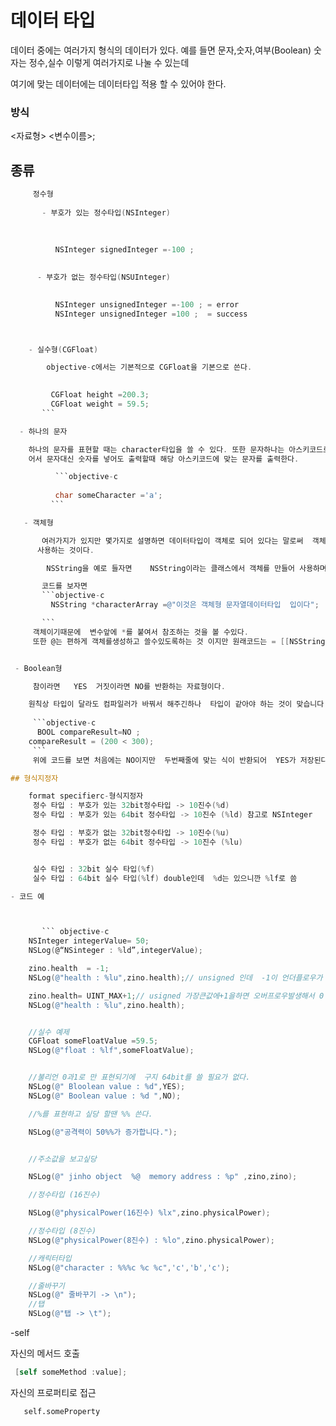 # 데이터 타입

데이터 중에는 여러가지 형식의 데이터가 있다.
예를 들면 문자,숫자,여부(Boolean)  숫자는 정수,실수 이렇게 여러가지로 나눌 수 있는데

여기에 맞는 데이터에는 데이터타입 적용 할 수 있어야 한다.

 ### 방식
<자료형> <변수이름>;

##  종류

```objective-c
     정수형
       
       - 부호가 있는 정수타입(NSInteger)
       
          
       
          NSInteger signedInteger =-100 ;
          

      - 부호가 없는 정수타입(NSUInteger)

           
          NSInteger unsignedInteger =-100 ; = error
          NSInteger unsignedInteger =100 ;  = success



    - 실수형(CGFloat)

        objective-c에서는 기본적으로 CGFloat을 기본으로 쓴다.

     
         CGFloat height =200.3;
         CGFloat weight = 59.5;
       ```

  - 하나의 문자

    하나의 문자를 표현할 때는 character타입을 쓸 수 있다. 또한 문자하나는 아스키코드로 컴퓨터가 읽
    어서 문자대신 숫자를 넣어도 출력할때 해당 아스키코드에 맞는 문자를 출력한다.

          ```objective-c
    
          char someCharacter ='a';
         ``` 

   - 객체형

       여러가지가 있지만 몇가지로 설명하면 데이터타입이 객체로 되어 있다는 말로써  객체를 생성하여
      사용하는 것이다.

        NSString을 예로 들자면    NSString이라는 클래스에서 객체를 만들어 사용하며

       코드를 보자면
       ```objective-c
         NSString *characterArray =@"이것은 객체형 문자열데이터타입  입이다";

       ```
     객체이기때문에  변수앞에 *를 붙여서 참조하는 것을 볼 수있다.
     또한 @는 편하게 객체를생성하고 쓸수있도록하는 것 이지만 원래코드는 = [[NSString alloc] initWithUTF8String]처럼 길게 표현되지만  편리하게 사용하기위해서 @로 줄일 수 있다.


 - Boolean형

     참이라면   YES  거짓이라면 NO를 반환하는 자료형이다.

    원칙상 타입이 달라도 컴파일러가 바꿔서 해주긴하나  타입이 같아야 하는 것이 맞습니다.
     
     ```objective-c
      BOOL compareResult=NO ;
    compareResult = (200 < 300);
     ```
     위에 코드를 보면 처음에는 NO이지만  두번째줄에 맞는 식이 반환되어  YES가 저장된다.

## 형식지정자

    format specifierc-형식지정자
     정수 타입 : 부호가 있는 32bit정수타입 -> 10진수(%d)
     정수 타입 : 부호가 있는 64bit 정수타입 -> 10진수 (%ld) 참고로 NSInteger         는 64bit으로 봐도 무방

     정수 타입 : 부호가 없는 32bit정수타입 -> 10진수(%u)
     정수 타입 : 부호가 없는 64bit 정수타입 -> 10진수 (%lu)


     실수 타입 : 32bit 실수 타입(%f)
     실수 타입 : 64bit 실수 타입(%lf) double인데  %d는 있으니깐 %lf로 씀

- 코드 예



       ``` objective-c
    NSInteger integerValue= 50;
    NSLog(@“NSinteger : %ld”,integerValue);

    zino.health  = -1;
    NSLog(@"health : %lu",zino.health);// unsigned 인데  -1이 언더플로우가 발생하여 코드상에 가장큰값으로나옴

    zino.health= UINT_MAX+1;// usigned 가장큰값에+1을하면 오버프로우발생해서 0
    NSLog(@"health : %lu",zino.health);


    //실수 예제
    CGFloat someFloatValue =59.5;
    NSLog(@"float : %lf",someFloatValue);


    //불리언 0과1로 만 표현되기에  구지 64bit를 쓸 필요가 없다.
    NSLog(@" Bloolean value : %d",YES);
    NSLog(@" Boolean value : %d ",NO);

    //%를 표현하고 싶당 할땐 %% 쓴다.

    NSLog(@"공격력이 50%%가 증가합니다.");


    //주소값을 보고싶당

    NSLog(@" jinho object  %@  memory address : %p" ,zino,zino);

    //정수타입 (16진수)

    NSLog(@"physicalPower(16진수) %lx",zino.physicalPower);

    //정수타입 (8진수)
    NSLog(@"physicalPower(8진수) : %lo",zino.physicalPower);

    //캐릭터타입
    NSLog(@"character : %%%c %c %c",'c','b','c');

    //줄바꾸기
    NSLog(@" 줄바꾸기 -> \n");
    //탭
    NSLog(@"탭 -> \t");
```

-self
  
  자신의 메서드 호출
  
```objective-c
 [self someMethod :value];
```
자신의 프로퍼티로 접근

```objecticve-c
   self.someProperty
```
